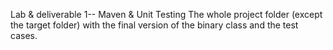 Lab & deliverable 1-- Maven & Unit Testing
The whole project folder (except the target folder) with the final version of the binary class and the test cases.
